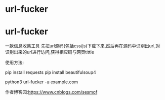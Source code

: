 # url-fucker
# url-fucker

一款信息收集工具
先把url源码(包括css/js)下载下来,然后再在源码中识别出url,对识别出来的url进行访问,获得相应码与网页tittle

使用方法:

pip install requests
pip install beautifulsoup4


python3 url-fucker -u example.com

作者博客园:https://www.cnblogs.com/sesmof
